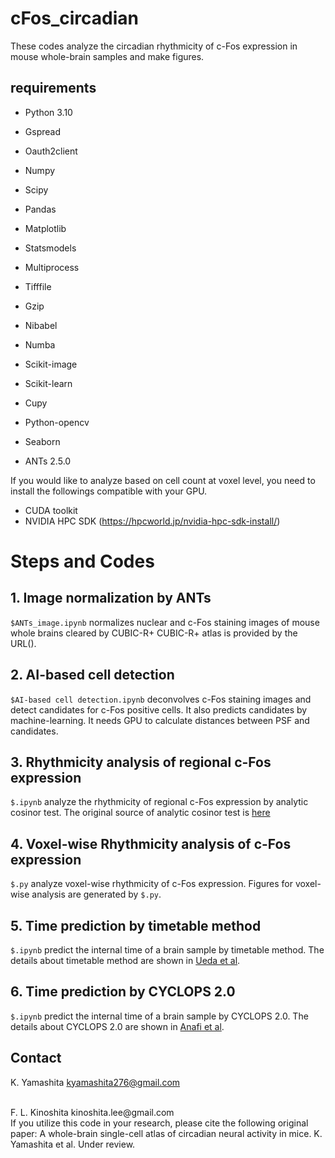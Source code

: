 # cFos_circadian
These codes analyze the circadian rhythmicity of c-Fos expression in mouse whole-brain samples and make figures.

## requirements
* Python 3.10
* Gspread
* Oauth2client
* Numpy
* Scipy
* Pandas
* Matplotlib
* Statsmodels
* Multiprocess
* Tifffile
* Gzip
* Nibabel
* Numba
* Scikit-image
* Scikit-learn
* Cupy
* Python-opencv
* Seaborn

* ANTs 2.5.0


If you would like to analyze based on cell count at voxel level, you need to install the followings compatible with your GPU. 
* CUDA toolkit
* NVIDIA HPC SDK (https://hpcworld.jp/nvidia-hpc-sdk-install/)

# Steps and Codes
## 1. Image normalization by ANTs
`$ANTs_image.ipynb` normalizes nuclear and c-Fos staining images of mouse whole brains cleared by CUBIC-R+
CUBIC-R+ atlas is provided by the URL().

## 2. AI-based cell detection
`$AI-based cell detection.ipynb` deconvolves c-Fos staining images and detect candidates for c-Fos positive cells. It also predicts candidates by machine-learning.
It needs GPU to calculate distances between PSF and candidates.

## 3. Rhythmicity analysis of regional c-Fos expression
`$.ipynb` analyze the rhythmicity of regional c-Fos expression by analytic cosinor test.
The original source of analytic cosinor test is [here](https://github.com/OrganismalSystemsBiology/analytic_cosinor)

## 4. Voxel-wise Rhythmicity analysis of c-Fos expression
`$.py` analyze voxel-wise rhythmicity of c-Fos expression. 
Figures for voxel-wise analysis are generated by `$.py`.

## 5. Time prediction by timetable method
`$.ipynb` predict the internal time of a brain sample by timetable method.
The details about timetable method are shown in [Ueda et al](https://www.pnas.org/doi/10.1073/pnas.0401882101).

## 6. Time prediction by CYCLOPS 2.0
`$.ipynb` predict the internal time of a brain sample by CYCLOPS 2.0.
The details about CYCLOPS 2.0 are shown in [Anafi et al](https://www.pnas.org/doi/10.1073/pnas.1619320114).
<br>

## Contact
K. Yamashita  kyamashita276@gmail.com

<br>
F. L. Kinoshita  kinoshita.lee@gmail.com

<br>
If you utilize this code in your research, please cite the following original paper:
A whole-brain single-cell atlas of circadian neural activity in mice.
K. Yamashita et al. Under review.
